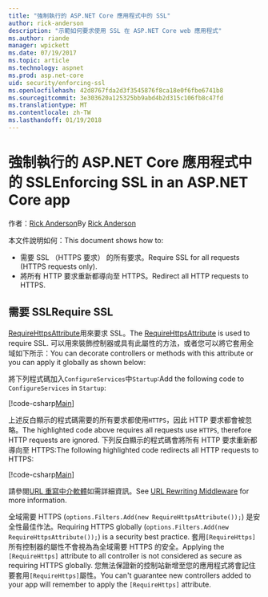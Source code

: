 ```yaml
---
title: "強制執行的 ASP.NET Core 應用程式中的 SSL"
author: rick-anderson
description: "示範如何要求使用 SSL 在 ASP.NET Core web 應用程式"
ms.author: riande
manager: wpickett
ms.date: 07/19/2017
ms.topic: article
ms.technology: aspnet
ms.prod: asp.net-core
uid: security/enforcing-ssl
ms.openlocfilehash: 42d8767fda2d3f3545876f8ca18e0f6fbe6741b8
ms.sourcegitcommit: 3e303620a125325bb9abd4b2d315c106fb8c47fd
ms.translationtype: MT
ms.contentlocale: zh-TW
ms.lasthandoff: 01/19/2018
---
```

# <a name="enforcing-ssl-in-an-aspnet-core-app"></a><span data-ttu-id="15527-103">強制執行的 ASP.NET Core 應用程式中的 SSL</span><span class="sxs-lookup"><span data-stu-id="15527-103">Enforcing SSL in an ASP.NET Core app</span></span>

<span data-ttu-id="15527-104">作者：[Rick Anderson](https://twitter.com/RickAndMSFT)</span><span class="sxs-lookup"><span data-stu-id="15527-104">By [Rick Anderson](https://twitter.com/RickAndMSFT)</span></span>

<span data-ttu-id="15527-105">本文件說明如何：</span><span class="sxs-lookup"><span data-stu-id="15527-105">This document shows how to:</span></span>

- <span data-ttu-id="15527-106">需要 SSL （HTTPS 要求） 的所有要求。</span><span class="sxs-lookup"><span data-stu-id="15527-106">Require SSL for all requests (HTTPS requests only).</span></span>
- <span data-ttu-id="15527-107">將所有 HTTP 要求重新都導向至 HTTPS。</span><span class="sxs-lookup"><span data-stu-id="15527-107">Redirect all HTTP requests to HTTPS.</span></span>

## <a name="require-ssl"></a><span data-ttu-id="15527-108">需要 SSL</span><span class="sxs-lookup"><span data-stu-id="15527-108">Require SSL</span></span>

<span data-ttu-id="15527-109">[RequireHttpsAttribute](https://docs.microsoft.com/aspnet/core/api/microsoft.aspnetcore.mvc.requirehttpsattribute)用來要求 SSL。</span><span class="sxs-lookup"><span data-stu-id="15527-109">The [RequireHttpsAttribute](https://docs.microsoft.com/aspnet/core/api/microsoft.aspnetcore.mvc.requirehttpsattribute) is used to require SSL.</span></span> <span data-ttu-id="15527-110">可以用來裝飾控制器或具有此屬性的方法，或者您可以將它套用全域如下所示：</span><span class="sxs-lookup"><span data-stu-id="15527-110">You can decorate controllers or methods with this attribute or you can apply it globally as shown below:</span></span>

<span data-ttu-id="15527-111">將下列程式碼加入`ConfigureServices`中`Startup`:</span><span class="sxs-lookup"><span data-stu-id="15527-111">Add the following code to `ConfigureServices` in `Startup`:</span></span>

[!code-csharp[Main](authentication/accconfirm/sample/WebApp1/Startup.cs?name=snippet2&highlight=4-)]

<span data-ttu-id="15527-112">上述反白顯示的程式碼需要的所有要求都使用`HTTPS`，因此 HTTP 要求都會被忽略。</span><span class="sxs-lookup"><span data-stu-id="15527-112">The highlighted code above requires all requests use `HTTPS`, therefore HTTP requests are ignored.</span></span> <span data-ttu-id="15527-113">下列反白顯示的程式碼會將所有 HTTP 要求重新都導向至 HTTPS:</span><span class="sxs-lookup"><span data-stu-id="15527-113">The following highlighted code redirects all HTTP requests to HTTPS:</span></span>

[!code-csharp[Main](authentication/accconfirm/sample/WebApp1/Startup.cs?name=snippet_AddRedirectToHttps&highlight=7-)]

<span data-ttu-id="15527-114">請參閱[URL 重寫中介軟體](xref:fundamentals/url-rewriting)如需詳細資訊。</span><span class="sxs-lookup"><span data-stu-id="15527-114">See [URL Rewriting Middleware](xref:fundamentals/url-rewriting) for more information.</span></span>

<span data-ttu-id="15527-115">全域需要 HTTPS (`options.Filters.Add(new RequireHttpsAttribute());`) 是安全性最佳作法。</span><span class="sxs-lookup"><span data-stu-id="15527-115">Requiring HTTPS globally (`options.Filters.Add(new RequireHttpsAttribute());`) is a security best practice.</span></span> <span data-ttu-id="15527-116">套用`[RequireHttps]`所有控制器的屬性不會視為為全域需要 HTTPS 的安全。</span><span class="sxs-lookup"><span data-stu-id="15527-116">Applying the `[RequireHttps]` attribute to all controller is not considered as secure as requiring HTTPS globally.</span></span> <span data-ttu-id="15527-117">您無法保證新的控制站新增至您的應用程式將會記住要套用`[RequireHttps]`屬性。</span><span class="sxs-lookup"><span data-stu-id="15527-117">You can't guarantee new controllers added to your app will remember to apply the `[RequireHttps]` attribute.</span></span>
